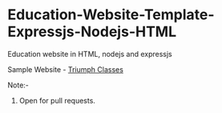 # Education-Website-Template-Expressjs-Nodejs-HTML
Education website in HTML, nodejs and expressjs


Sample Website - <a href="http://triumphclasses.online" target="_blank">Triumph Classes </a>

Note:-
1. Open for pull requests.
